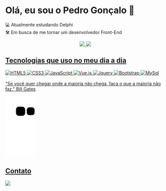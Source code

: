 # Olá, eu sou o Pedro Gonçalo 👋

💻 Atualmente estudando Delphi</br>
🛠️ Em busca de me tornar um desenvolvedor Front-End

<div align="center">
  <a href="https://github.com/Pedro-Gonsalo">
  <img height="180em" src="https://github-readme-stats.vercel.app/api?username=Pedro-Gonsalo&show_icons=true&theme=tokyonight&include_all_commits=true&count_private=true"/>
  <img height="180em" src="https://github-readme-stats.vercel.app/api/top-langs/?username=Pedro-Gonsalo&layout=compact&langs_count=7&theme=tokyonight"/>
</div>

## Tecnologias que uso no meu dia a dia
<div style="display:inline_block">
  <img height="50em" alt="HTML5" src="https://cdn.jsdelivr.net/gh/devicons/devicon/icons/html5/html5-original.svg" />
  <img height="50em" alt="CSS3" src="https://cdn.jsdelivr.net/gh/devicons/devicon/icons/css3/css3-original-wordmark.svg" />
  <img height="50em" alt="JavaScript" src="https://cdn.jsdelivr.net/gh/devicons/devicon/icons/javascript/javascript-original.svg" />
  <img height="50em" alt="Vue.js" src="https://cdn.jsdelivr.net/gh/devicons/devicon/icons/vuejs/vuejs-original-wordmark.svg" />
  <img height="50em" alt="Jquery" src="https://cdn.jsdelivr.net/gh/devicons/devicon/icons/jquery/jquery-plain-wordmark.svg" />
  <img height="50em" alt="Bootstrap" src="https://cdn.jsdelivr.net/gh/devicons/devicon/icons/bootstrap/bootstrap-original-wordmark.svg" />
  <img height="50em" alt="MySql" src="https://cdn.jsdelivr.net/gh/devicons/devicon/icons/mysql/mysql-original-wordmark.svg" />
</div><br/>
"Se você quer chegar onde a maioria não chega, faça o que a maioria não faz." Bill Gates

![Snake animation](https://github.com/Pedro-Gonsalo/Pedro-Gonsalo/blob/output/github-contribution-grid-snake.svg)

## Contato
<div>
  <a href="https://www.linkedin.com/in/pedro-henrique-gonçalo-de-oliveira-315a3b235/"><img src="https://img.shields.io/badge/LinkedIn-0077B5?style=for-the-badge&logo=linkedin&logoColor=white" target="_blank"></a> 
</div>
